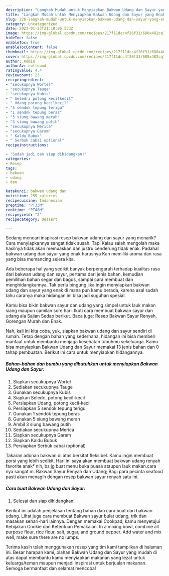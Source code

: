 ```yaml
---
description: "Langkah Mudah untuk Menyiapkan Bakwan Udang dan Sayur yang Enak, Buat Buka Puasa}"
title: "Langkah Mudah untuk Menyiapkan Bakwan Udang dan Sayur yang Enak, Buat Buka Puasa}"
slug: 226-langkah-mudah-untuk-menyiapkan-bakwan-udang-dan-sayur-yang-enak-buat-buka-puasa
category: Uncategorized
date: 2023-01-23T21:10:06.553Z
image: https://img-global.cpcdn.com/recipes/217f11dcc4f26f31/680x482cq70/bakwan-udang-dan-sayur-foto-resep-utama.jpg
hideToc: false
enableToc: true
enableTocContent: false
thumbnail: https://img-global.cpcdn.com/recipes/217f11dcc4f26f31/680x482cq70/bakwan-udang-dan-sayur-foto-resep-utama.jpg
cover: https://img-global.cpcdn.com/recipes/217f11dcc4f26f31/680x482cq70/bakwan-udang-dan-sayur-foto-resep-utama.jpg
author: Admin
authorAv: notfound
ratingvalue: 4.4
reviewcount: 23
recipeingredient:
- "secukupnya Wortel"
- "secukupnya Tauge"
- "secukupnya Kubis"
- " Seledri potong kecilkecil"
- " Udang potong kecilkecil"
- "5 sendok tepung terigu"
- "1 sendok tepung beras"
- "5 siung bawang merah"
- "3 siung bawang putih"
- "secukupnya Merica"
- "secukupnya Garam"
- " Kaldu Bubuk"
- " Serbuk cabai optional"
recipeinstructions:

- "Sudah jadi dan siap dihidangkan!"
categories:
- Resep
tags:
- bakwan
- udang
- dan

katakunci: bakwan udang dan 
nutrition: 255 calories
recipecuisine: Indonesian
preptime: "PT33M"
cooktime: "PT46M"
recipeyield: "2"
recipecategory: Dessert

---
```



Sedang mencari inspirasi resep bakwan udang dan sayur yang menarik? Cara menyiapkannya sangat tidak susah. Tapi Kalau salah mengolah maka hasilnya tidak akan memuaskan dan justru cenderung tidak enak. Padahal bakwan udang dan sayur yang enak harusnya Kan memiliki aroma dan rasa yang bisa memancing selera kita.


Ada beberapa hal yang sedikit banyak berpengaruh terhadap kualitas rasa dari bakwan udang dan sayur, pertama dari jenis bahan, kemudian pemilihan bahan segar dan bagus, sampai cara membuat dan menghidangkannya. Tak perlu bingung jika ingin menyiapkan bakwan udang dan sayur yang enak di mana pun kamu berada, karena asal sudah tahu caranya maka hidangan ini bisa jadi suguhan spesial.

Kamu bisa bikin bakwan sayur dan udang yang simpel untuk lauk makan siang maupun camilan sore hari. Ikuti cara membuat bakwan sayur dan udang ala Sajian Sedap berikut. Baca juga: Resep Bakwan Sayur Renyah, Gorengan Murah dan Enak.


Nah, kali ini kita coba, yuk, siapkan bakwan udang dan sayur sendiri di rumah. Tetap dengan bahan yang sederhana, hidangan ini bisa memberi manfaat untuk membantu menjaga kesehatan tubuhmu sekeluarga. Kamu bisa menyiapkan Bakwan Udang dan Sayur memakai 13 jenis bahan dan 0 tahap pembuatan. Berikut ini cara untuk menyiapkan hidangannya.

<!--inarticleads1-->

##### Bahan-bahan dan bumbu yang dibutuhkan untuk menyiapkan Bakwan Udang dan Sayur:

1. Siapkan secukupnya Wortel
1. Sediakan secukupnya Tauge
1. Gunakan secukupnya Kubis
1. Siapkan  Seledri, potong kecil-kecil
1. Persiapkan  Udang, potong kecil-kecil
1. Persiapkan 5 sendok tepung terigu
1. Gunakan 1 sendok tepung beras
1. Gunakan 5 siung bawang merah
1. Ambil 3 siung bawang putih
1. Sediakan secukupnya Merica
1. Siapkan secukupnya Garam
1. Siapkan  Kaldu Bubuk
1. Persiapkan  Serbuk cabai (optional)


Takaran adonan bakwan di atas bersifat fleksibel. Kamu ingin membuat porsi yang lebih sedikit. Hari ini saya akan membuat bakwan udang renyah favorite anak² nih, bs jg buat menu buka puasa ataupun lauk makan.cara nya sangat m. Bakwan Sayur Renyah dan Udang; Bagi para pecinta seafood pasti akan menagih dengan resep bakwan sayur renyah satu ini. 

<!--inarticleads2-->

##### Cara buat Bakwan Udang dan Sayur:


1. Selesai dan siap dihidangkan!

Berikut ini adalah penjelasan tentang bahan dan cara buat dari bakwan udang. Lihat juga cara membuat Bakwan sayur bulat udang, trik dan masakan sehari-hari lainnya. Dengan memakai Cookpad, kamu menyetujui Kebijakan Cookie dan Ketentuan Pemakaian. In a mixing bowl, combine all purpose flour, rice flour, salt, sugar, and ground pepper. Add water and mix well, make sure there are no lumps. 

Terima kasih telah menggunakan resep yang tim kami tampilkan di halaman ini. Besar harapan kami, olahan Bakwan Udang dan Sayur yang mudah di atas dapat membantu kamu menyiapkan makanan yang lezat untuk keluarga/teman maupun menjadi inspirasi untuk berjualan makanan. Semoga bermanfaat dan selamat mencoba!
